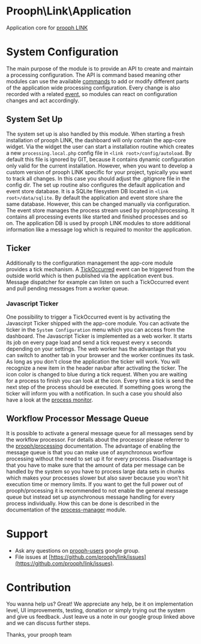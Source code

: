 Prooph\Link\Application
=======================
Application core for [prooph LINK](https://github.com/prooph/link)

# System Configuration

The main purpose of the module is to provide an API to create and maintain a processing configuration. The API is command based meaning other modules can use
the available [commands](https://github.com/prooph/link-app-core/tree/master/src/Command) to add or modify different parts of the application wide processing configuration.
Every change is also recorded with a related [event](https://github.com/prooph/link-app-core/tree/master/src/Event), so modules can react on configuration changes and
act accordingly.

## System Set Up

The system set up is also handled by this module. When starting a fresh installation of prooph LINK, the dashboard will only contain the app-core widget.
Via the widget the user can start a installation routine which creates a new `processing.local.php` config file in `<link root>/config/autoload`.
By default this file is ignored by GIT, because it contains dynamic configuration only valid for the current installation. 
However, when you want to develop a custom version of prooph LINK specific for your project, typically you want to track all changes. 
In this case you should adjust the .gitignore file in the config dir.
The set up routine also configures the default application and event store database. It is a SQLite filesystem DB located in `<link root>/data/sqlite`.
By default the application and event store share the same database. However, this can be changed manually via configuration. The event store manages the process stream
used by prooph/processing. It contains all processing events like started and finished processes and so on. The application DB is used by prooph LINK modules to store
additional information like a message log which is required to monitor the application.

## Ticker

Additionally to the configuration management the app-core module provides a tick mechanism. A [TickOccurred](https://github.com/prooph/link-app-core/blob/master/src/Event/TickOccurred.php) event
can be triggered from the outside world which is then published via the application event bus. Message dispatcher for example can listen on such a TickOccurred event and pull
pending messages from a worker queue.

### Javascript Ticker

One possibility to trigger a TickOccurred event is by activating the Javascirpt Ticker shipped with the app-core module. You can activate the ticker in the `System Configuration` menu
which you can access from the dashboard. The Javascript Ticker is implemented as a web worker. It starts its job on every page load and send a tick request every x seconds depending on
your settings. The web worker has the advantage that you can switch to another tab in your browser and the worker continues its task. As long as you don't close the application
the ticker will work. You will recognize a new item in the header navbar after activating the ticker. The icon color is changed to blue during a tick request. When you are waiting for a process to finish
you can look at the icon. Every time a tick is send the next step of the process should be executed. If something goes wrong the ticker will inform you with a notification. In such a case
you should also have a look at the [process monitor](https://github.com/prooph/link-monitor).

## Workflow Processor Message Queue

It is possible to activate a general message queue for all messages send by the workflow processor. For details about the processor please referrer to the [prooph/processing](https://github.com/prooph/processing) documentation.
The advantage of enabling the message queue is that you can make use of asynchronous worflow processing without the need to set up it for every process. Disadvantage is that you have to make sure that the amount of data per message
can be handled by the system so you have to process large data sets in chunks which makes your processes slower but also saver because you won't hit execution time or memory limits. 
If you want to get the full power out of prooph/processing it is recommended to not enable the general message queue but instead set up asynchronous message handling for every process individually.
How this can be done is described in the documentation of the [process-manager](https://github.com/prooph/link-process-manager) module.

# Support

- Ask any questions on [prooph-users](https://groups.google.com/forum/?hl=de#!forum/prooph) google group.
- File issues at [https://github.com/prooph/link/issues](https://github.com/prooph/link/issues).

# Contribution

You wanna help us? Great!
We appreciate any help, be it on implementation level, UI improvements, testing, donation or simply trying out the system and give us feedback.
Just leave us a note in our google group linked above and we can discuss further steps.

Thanks,
your prooph team
